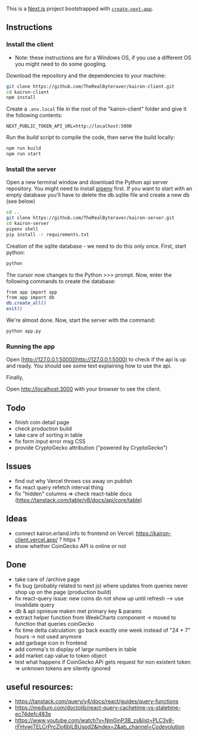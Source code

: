 This is a [Next.js](https://nextjs.org/) project bootstrapped with [`create-next-app`](https://github.com/vercel/next.js/tree/canary/packages/create-next-app).

## Instructions

### Install the client

- Note: these instructions are for a Windows OS, if you use a different OS you might need to do some googling.

Download the repository and the dependencies to your machine:
```bash
git clone https://github.com/TheRealByteraver/kairon-client.git
cd kairon-client
npm install
```

Create a `.env.local` file in the root of the "kairon-client" folder and give it the following contents:
```
NEXT_PUBLIC_TOKEN_API_URL=http://localhost:5000
```

Run the _build_ script to compile the code, then serve the build locally:

```bash
npm run build
npm run start
```

### Install the server

Open a new terminal window and download the Python api server repository. You might need to install [pipenv](https://pypi.org/project/pipenv/) first. If you want to start with an empty database you'll have to delete the db.sqlite file and create a new db (see below)

```bash
cd ..
git clone https://github.com/TheRealByteraver/kairon-server.git
cd kairon-server
pipenv shell
pip install -r requirements.txt
```

Creation of the sqlite database - we need to do this only once. First, start python:
```bash
python
```

The cursor now changes to the Python >>> prompt. Now, enter the following commands to create the database:
```bash
from app import app
from app import db
db.create_all()
exit()
```

We're almost done. Now, start the server with the command:

```bash
python app.py
```

### Running the app

Open [http://127.0.0.1:5000](http://127.0.0.1:5000) to check if the api is up and ready. You should see some text explaining how to use the api.

Finally,

Open [http://localhost:3000](http://localhost:3000) with your browser to see the client.


## Todo
- finish coin detail page
- check production build
- take care of sorting in table
- fix form input error msg CSS
- provide CryptoGecko attribution ("powered by CryptoGecko")

## Issues
- find out why Vercel throws css away on publish
- fix react query refetch interval thing
- fix "hidden" columns => check react-table docs (https://tanstack.com/table/v8/docs/api/core/table)

## Ideas
- connect kairon.erland.info to frontend on Vercel: https://kairon-client.vercel.app/ ? https ?
- show whether CoinGecko API is online or not

## Done
- take care of /archive page
- fix bug (probably related to next js) where updates from queries never shop up on the page (production build)
- fix react-query issue: new coins do not show up until refresh --> use invalidate query
- db & api opnieuw maken met primary key & params
- extract helper function from WeekCharts component -> moved to function that queries coinGecko
- fix time delta calculation: go back exactly one week instead of "24 * 7" hours -> not used anymore
- add garbage icon in frontend
- add comma's to display of large numbers in table
- add market cap value to token object
- test what happens if CoinGecko APi gets request for non existent token => unknown tokens are silently ignored

## useful resources:
- https://tanstack.com/query/v4/docs/react/guides/query-functions
- https://medium.com/doctolib/react-query-cachetime-vs-staletime-ec74defc483e
- https://www.youtube.com/watch?v=Nm0inP3B_zs&list=PLC3y8-rFHvwjTELCrPrcZlo6blLBUspd2&index=2&ab_channel=Codevolution


